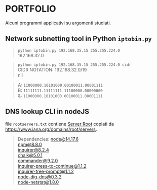 # PORTFOLIO
Alcuni programmi applicativi su argomenti studiati.

## Network subnetting tool in Python `iptobin.py`
> `python iptobin.py 192.168.35.15 255.255.224.0`  
   192.168.32.0
   
> `python iptobin.py 192.168.35.15 255.255.224.0 cidr`  
   CIDR NOTATION: 192.168.32.0/19  
   nil


> A: `11000000.10101000.00100011.00001111`   
B: `11111111.11111111.11100000.00000000`  
&: `11000000.10101000.00100011.00001111` 


## DNS lookup CLI in nodeJS

file `rootservers.txt` contiene [Server Root](https://www.iana.org/domains/root/servers) copiati da https://www.iana.org/domains/root/servers.

> Dependencies:
node@14.17.6  
npm@8.8.0  
inquirer@8.2.4     
chalk@5.0.1  
commander@9.2.0  
inquirer-press-to-continue@1.1.2  
inquirer-tree-prompt@1.1.2  
node-dig-dns@0.3.2  
node-netstat@1.8.0  

<!-- ![](GIF demo) -->


